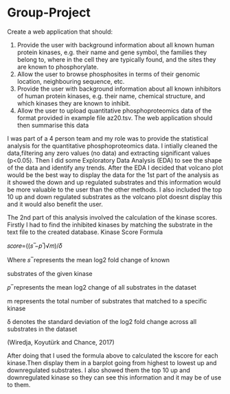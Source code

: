 # Group-Project
Create a web application that should:
1. Provide the user with background information about all known human protein kinases, e.g. their
name and gene symbol, the families they belong to, where in the cell they are typically found, and
the sites they are known to phosphorylate.
2. Allow the user to browse phosphosites in terms of their genomic location, neighbouring sequence,
etc.
3. Provide the user with background information about all known inhibitors of human protein
kinases, e.g. their name, chemical structure, and which kinases they are known to inhibit.
4. Allow the user to upload quantitative phosphoproteomics data of the format provided in example
file az20.tsv. The web application should then summarise this data 

I was part of a 4 person team and my role was to provide the statistical analysis for the quantitative phosphoproteomics data.
I intially cleaned the data,filtering any zero values (no data) and extracting significant values (p<0.05). Then I did some  Exploratory Data Analysis (EDA) to see the shape of the data and identify any trends.
After the EDA I decided that volcano plot would be the best way to display the data for the 1st part of the analysis as it showed the down and up regulated substrates and this information would be more valuable to the user than the other methods.
I also included the top 10 up and down regulated substrates as the volcano plot doesnt display this and it would also benefit the user.

The 2nd part of this analysis involved the calculation of the kinase scores.
Firstly I had to find the inhibited kinases by matching the substrate in the text file to the created database.
Kinase Score Formula

𝑠𝑐𝑜𝑟𝑒=((𝑠 ̅−𝑝 ̅)√𝑚)/𝛿

Where 𝑠 ̅  represents the mean log2 fold change of known 

substrates of the given kinase 

𝑝 ̅  represents the mean log2 change of all substrates in the dataset

m represents the total number of  substrates that matched to a specific kinase

δ denotes the standard deviation of the log2 fold change across all substrates in the dataset

(Wiredja, Koyutürk and Chance, 2017)

After doing that I used the formula above to calculated the kscore for each kinase.Then display them in  a barplot going from highest to lowest up and downregulated substrates. I also showed them the top 10 up and downregulated kinase so they can see this information and it may be of use to them.

